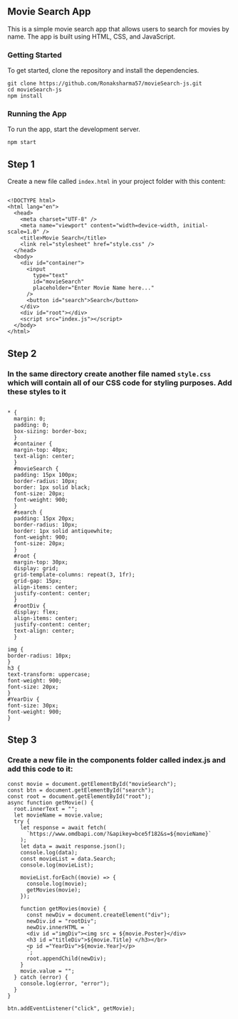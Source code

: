 ## Movie Search App

This is a simple movie search app that allows users to search for movies by name. The app is built using HTML, CSS, and JavaScript.

### Getting Started

To get started, clone the repository and install the dependencies.

```
git clone https://github.com/Ronaksharma57/movieSearch-js.git
cd movieSearch-js
npm install
```

### Running the App

To run the app, start the development server.

```
npm start
```

## Step 1

Create a new file called `index.html` in your project folder with this content:
```

<!DOCTYPE html>
<html lang="en">
  <head>
    <meta charset="UTF-8" />
    <meta name="viewport" content="width=device-width, initial-scale=1.0" />
    <title>Movie Search</title>
    <link rel="stylesheet" href="style.css" />
  </head>
  <body>
    <div id="container">
      <input
        type="text"
        id="movieSearch"
        placeholder="Enter Movie Name here..."
      />
      <button id="search">Search</button>
    </div>
    <div id="root"></div>
    <script src="index.js"></script>
  </body>
</html>

```

## Step 2

### In the same directory create another file named `style.css` which will contain all of our CSS code for styling purposes. Add these styles to it

```

* {
  margin: 0;
  padding: 0;
  box-sizing: border-box;
  }
  #container {
  margin-top: 40px;
  text-align: center;
  }
  #movieSearch {
  padding: 15px 100px;
  border-radius: 10px;
  border: 1px solid black;
  font-size: 20px;
  font-weight: 900;
  }
  #search {
  padding: 15px 20px;
  border-radius: 10px;
  border: 1px solid antiquewhite;
  font-weight: 900;
  font-size: 20px;
  }
  #root {
  margin-top: 30px;
  display: grid;
  grid-template-columns: repeat(3, 1fr);
  grid-gap: 15px;
  align-items: center;
  justify-content: center;
  }
  #rootDiv {
  display: flex;
  align-items: center;
  justify-content: center;
  text-align: center;
  }

img {
border-radius: 10px;
}
h3 {
text-transform: uppercase;
font-weight: 900;
font-size: 20px;
}
#YearDiv {
font-size: 30px;
font-weight: 900;
}

```

## Step 3

### Create a new file in the components folder called index.js and add this code to it:

```
const movie = document.getElementById("movieSearch");
const btn = document.getElementById("search");
const root = document.getElementById("root");
async function getMovie() {
  root.innerText = "";
  let movieName = movie.value;
  try {
    let response = await fetch(
      `https://www.omdbapi.com/?&apikey=bce5f182&s=${movieName}`
    );
    let data = await response.json();
    console.log(data);
    const movieList = data.Search;
    console.log(movieList);

    movieList.forEach((movie) => {
      console.log(movie);
      getMovies(movie);
    });

    function getMovies(movie) {
      const newDiv = document.createElement("div");
      newDiv.id = "rootDiv";
      newDiv.innerHTML = `
      <div id ="imgDiv"><img src = ${movie.Poster}</div>
      <h3 id ="titleDiv">${movie.Title} </h3></br>
      <p id ="YearDiv">${movie.Year}</p>
      `;
      root.appendChild(newDiv);
    }
    movie.value = "";
  } catch (error) {
    console.log(error, "error");
  }
}

btn.addEventListener("click", getMovie);

```



